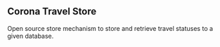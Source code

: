 ## Corona Travel Store

Open source store mechanism to store and retrieve travel statuses to a given database. 

